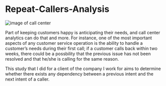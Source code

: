 # Repeat-Callers-Analysis
![image of call center](https://github.com/ckenlam/Repeat-Callers-Analysis/blob/master/call_center.jpg?raw=true)

Part of keeping customers happy is anticipating their needs, and call center analytics can do that and more. For instance, one of the most important aspects of any customer service operation is the ability to handle a customer’s needs during their first call; if a customer calls back within two weeks, there could be a possbility that the previous issue has not been resolved and that he/she is calling for the same reason.

This study that I did for a client of the company I work for aims to determine whether there exists any dependency between a previous intent and the next intent of a caller.
